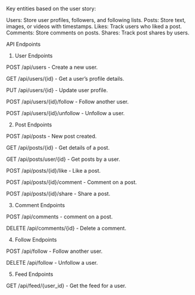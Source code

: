 Key entities based on the user story:

Users: Store user profiles, followers, and following lists.
Posts: Store text, images, or videos with timestamps.
Likes: Track users who liked a post.
Comments: Store comments on posts.
Shares: Track post shares by users.



API Endpoints

1. User Endpoints

POST /api/users - Create a new user.

GET /api/users/{id} - Get a user’s profile details.

PUT /api/users/{id} - Update user profile.

POST /api/users/{id}/follow - Follow another user.

POST /api/users/{id}/unfollow - Unfollow a user.

2. Post Endpoints

POST /api/posts -  New post created.

GET /api/posts/{id} - Get details of a post.

GET /api/posts/user/{id} - Get posts by a user.

POST /api/posts/{id}/like - Like a post.

POST /api/posts/{id}/comment - Comment on a post.

POST /api/posts/{id}/share - Share a post.

3. Comment Endpoints

POST /api/comments -  comment on a post.

DELETE /api/comments/{id} - Delete a comment.

4. Follow Endpoints

POST /api/follow - Follow another user.

DELETE /api/follow - Unfollow a user.

5. Feed Endpoints

GET /api/feed/{user_id} - Get the feed for a user.